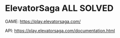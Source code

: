 # ElevatorSaga ALL SOLVED

GAME: https://play.elevatorsaga.com/

API: https://play.elevatorsaga.com/documentation.html
